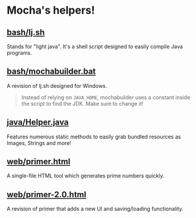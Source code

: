 # Mocha's helpers!

## <a href="bash/lj.sh">bash/lj.sh</a>
Stands for "light java". It's a shell script designed to easily compile Java programs.
## <a href="bash/mochabuilder.bat">bash/mochabuilder.bat</a>
A revision of lj.sh designed for Windows.
> Instead of relying on `JAVA_HOME`, mochabuilder uses a constant inside the script to find the JDK. Make sure to change it!

## <a href="java/Helper.java">java/Helper.java</a>
Features numerous static methods to easily grab bundled resources as Images, Strings and more!

## <a href="web/primer.html">web/primer.html</a>
A single-file HTML tool which generates prime numbers quickly.
## <a href="web/primer-2.0.html">web/primer-2.0.html</a>
A revision of primer that adds a new UI and saving/loading functionality.
